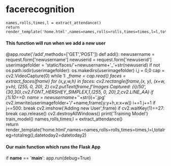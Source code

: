 # facerecognition
    names,rolls,times,l = extract_attendance()    
    return render_template('home.html',names=names,rolls=rolls,times=times,l=l,totalreg=totalreg(),datetoday2=datetoday2) 


#### This function will run when we add a new user
@app.route('/add',methods=['GET','POST'])
def add():
    newusername = request.form['newusername']
    newuserid = request.form['newuserid']
    userimagefolder = 'static/faces/'+newusername+'_'+str(newuserid)
    if not os.path.isdir(userimagefolder):
        os.makedirs(userimagefolder)
    i,j = 0,0
    cap = cv2.VideoCapture(0)
    while 1:
        _,frame = cap.read()
        faces = extract_faces(frame)
        for (x,y,w,h) in faces:
            cv2.rectangle(frame,(x, y), (x+w, y+h), (255, 0, 20), 2)
            cv2.putText(frame,f'Images Captured: {i}/50',(30,30),cv2.FONT_HERSHEY_SIMPLEX,1,(255, 0, 20),2,cv2.LINE_AA)
            if j%10==0:
                name = newusername+'_'+str(i)+'.jpg'
                cv2.imwrite(userimagefolder+'/'+name,frame[y:y+h,x:x+w])
                i+=1
            j+=1
        if j==500:
            break
        cv2.imshow('Adding new User',frame)
        if cv2.waitKey(1)==27:
            break
    cap.release()
    cv2.destroyAllWindows()
    print('Training Model')
    train_model()
    names,rolls,times,l = extract_attendance()    
    return render_template('home.html',names=names,rolls=rolls,times=times,l=l,totalreg=totalreg(),datetoday2=datetoday2) 


#### Our main function which runs the Flask App
if __name__ == '__main__':
    app.run(debug=True)
